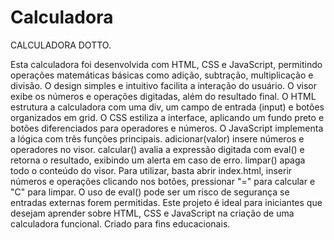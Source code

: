 # Calculadora

CALCULADORA DOTTO.

Esta calculadora foi desenvolvida com HTML, CSS e JavaScript, permitindo operações matemáticas básicas como adição, subtração, multiplicação e divisão. O design simples e intuitivo facilita a interação do usuário. O visor exibe os números e operações digitadas, além do resultado final. O HTML estrutura a calculadora com uma div, um campo de entrada (input) e botões organizados em grid. O CSS estiliza a interface, aplicando um fundo preto e botões diferenciados para operadores e números. O JavaScript implementa a lógica com três funções principais. adicionar(valor) insere números e operadores no visor. calcular() avalia a expressão digitada com eval() e retorna o resultado, exibindo um alerta em caso de erro. limpar() apaga todo o conteúdo do visor. Para utilizar, basta abrir index.html, inserir números e operações clicando nos botões, pressionar "=" para calcular e "C" para limpar. O uso de eval() pode ser um risco de segurança se entradas externas forem permitidas. Este projeto é ideal para iniciantes que desejam aprender sobre HTML, CSS e JavaScript na criação de uma calculadora funcional. Criado para fins educacionais.
